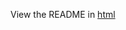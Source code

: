View the README in [html](https://htmlpreview.github.io/?https://github.com/thenumbernine/surface_from_metric-lua/blob/master/docs/README.html)
